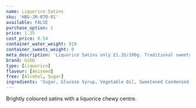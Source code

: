 ```yaml
---
name: Liquorice Satins
sku: 'HBG-JR-070-01'
available: FALSE
purchase_option: 1
price: 1.35
cost_price: 0.54
container_water_weight: 919
container_sweets_weight: 0
meta_description: 'Liquorice Satins only £1.35/100g. Traditional sweets and more at Humbugs Confectionery  Store. Specialists in satisfying your sweet tooth!'
brand: Gibb
type: [Liquorice]
flavour: [Aniseed]
free: [Alcohol, Sugar]
ingredients: 'Sugar, Glucose Syrup, Vegetable Oil, Sweetened Condensed Milk, Butter, Soya Lecithin, Flavouring, E102, E122, E129, E142, E153'
---
```

Brightly coloured satins with a liquorice chewy centre.